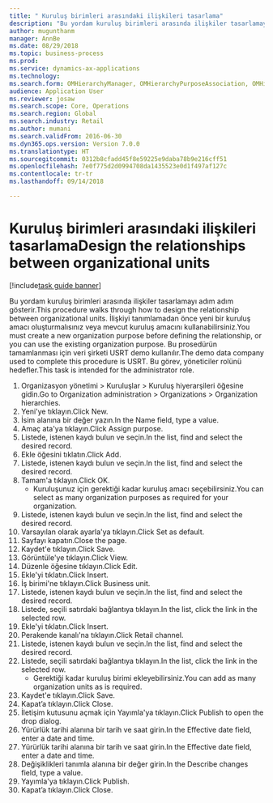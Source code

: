 ```yaml
--- 
title: " Kuruluş birimleri arasındaki ilişkileri tasarlama"
description: "Bu yordam kuruluş birimleri arasında ilişkiler tasarlamayı adım adım gösterir."
author: mugunthanm
manager: AnnBe
ms.date: 08/29/2018
ms.topic: business-process
ms.prod: 
ms.service: dynamics-ax-applications
ms.technology: 
ms.search.form: OMHierarchyManager, OMHierarchyPurposeAssociation, OMHierarchySelection, HierarchyDesigner, OMNodeSelection,  HierarchyPublishAndCloseForm
audience: Application User
ms.reviewer: josaw
ms.search.scope: Core, Operations
ms.search.region: Global
ms.search.industry: Retail
ms.author: mumani
ms.search.validFrom: 2016-06-30
ms.dyn365.ops.version: Version 7.0.0
ms.translationtype: HT
ms.sourcegitcommit: 0312b8cfadd45f8e59225e9daba78b9e216cff51
ms.openlocfilehash: 7e0f775d2d0994708da1435523e0d1f497af127c
ms.contentlocale: tr-tr
ms.lasthandoff: 09/14/2018

---
```

# <a name="design-the-relationships-between-organizational-units"></a><span data-ttu-id="22f35-103"> Kuruluş birimleri arasındaki ilişkileri tasarlama</span><span class="sxs-lookup"><span data-stu-id="22f35-103">Design the relationships between organizational units</span></span>

[!include[task guide banner](../includes/task-guide-banner.md)]

<span data-ttu-id="22f35-104">Bu yordam kuruluş birimleri arasında ilişkiler tasarlamayı adım adım gösterir.</span><span class="sxs-lookup"><span data-stu-id="22f35-104">This procedure walks through how to design the relationship between organizational units.</span></span> <span data-ttu-id="22f35-105">İlişkiyi tanımlamadan önce yeni bir kuruluş amacı oluşturmalısınız veya mevcut kuruluş amacını kullanabilirsiniz.</span><span class="sxs-lookup"><span data-stu-id="22f35-105">You must create a new organization purpose before defining the relationship, or you can use the existing organization purpose.</span></span> <span data-ttu-id="22f35-106">Bu prosedürün tamamlanması için veri şirketi USRT demo kullanılır.</span><span class="sxs-lookup"><span data-stu-id="22f35-106">The demo data company used to complete this procedure is USRT.</span></span> <span data-ttu-id="22f35-107">Bu görev, yöneticiler rolünü hedefler.</span><span class="sxs-lookup"><span data-stu-id="22f35-107">This task is intended for the administrator role.</span></span>

1. <span data-ttu-id="22f35-108">Organizasyon yönetimi > Kuruluşlar > Kuruluş hiyerarşileri öğesine gidin.</span><span class="sxs-lookup"><span data-stu-id="22f35-108">Go to Organization administration > Organizations > Organization hierarchies.</span></span>
2. <span data-ttu-id="22f35-109">Yeni'ye tıklayın.</span><span class="sxs-lookup"><span data-stu-id="22f35-109">Click New.</span></span>
3. <span data-ttu-id="22f35-110">İsim alanına bir değer yazın.</span><span class="sxs-lookup"><span data-stu-id="22f35-110">In the Name field, type a value.</span></span>
4. <span data-ttu-id="22f35-111">Amaç ata'ya tıklayın.</span><span class="sxs-lookup"><span data-stu-id="22f35-111">Click Assign purpose.</span></span>
5. <span data-ttu-id="22f35-112">Listede, istenen kaydı bulun ve seçin.</span><span class="sxs-lookup"><span data-stu-id="22f35-112">In the list, find and select the desired record.</span></span>
6. <span data-ttu-id="22f35-113">Ekle öğesini tıklatın.</span><span class="sxs-lookup"><span data-stu-id="22f35-113">Click Add.</span></span>
7. <span data-ttu-id="22f35-114">Listede, istenen kaydı bulun ve seçin.</span><span class="sxs-lookup"><span data-stu-id="22f35-114">In the list, find and select the desired record.</span></span>
8. <span data-ttu-id="22f35-115">Tamam'a tıklayın.</span><span class="sxs-lookup"><span data-stu-id="22f35-115">Click OK.</span></span>
    * <span data-ttu-id="22f35-116">Kuruluşunuz için gerektiği kadar kuruluş amacı seçebilirsiniz.</span><span class="sxs-lookup"><span data-stu-id="22f35-116">You can select as many organization purposes as required for your organization.</span></span>  
9. <span data-ttu-id="22f35-117">Listede, istenen kaydı bulun ve seçin.</span><span class="sxs-lookup"><span data-stu-id="22f35-117">In the list, find and select the desired record.</span></span>
10. <span data-ttu-id="22f35-118">Varsayılan olarak ayarla'ya tıklayın.</span><span class="sxs-lookup"><span data-stu-id="22f35-118">Click Set as default.</span></span>
11. <span data-ttu-id="22f35-119">Sayfayı kapatın.</span><span class="sxs-lookup"><span data-stu-id="22f35-119">Close the page.</span></span>
12. <span data-ttu-id="22f35-120">Kaydet'e tıklayın.</span><span class="sxs-lookup"><span data-stu-id="22f35-120">Click Save.</span></span>
13. <span data-ttu-id="22f35-121">Görüntüle'ye tıklayın.</span><span class="sxs-lookup"><span data-stu-id="22f35-121">Click View.</span></span>
14. <span data-ttu-id="22f35-122">Düzenle öğesine tıklayın.</span><span class="sxs-lookup"><span data-stu-id="22f35-122">Click Edit.</span></span>
15. <span data-ttu-id="22f35-123">Ekle'yi tıklatın.</span><span class="sxs-lookup"><span data-stu-id="22f35-123">Click Insert.</span></span>
16. <span data-ttu-id="22f35-124">İş birimi'ne tıklayın.</span><span class="sxs-lookup"><span data-stu-id="22f35-124">Click Business unit.</span></span>
17. <span data-ttu-id="22f35-125">Listede, istenen kaydı bulun ve seçin.</span><span class="sxs-lookup"><span data-stu-id="22f35-125">In the list, find and select the desired record.</span></span>
18. <span data-ttu-id="22f35-126">Listede, seçili satırdaki bağlantıya tıklayın.</span><span class="sxs-lookup"><span data-stu-id="22f35-126">In the list, click the link in the selected row.</span></span>
19. <span data-ttu-id="22f35-127">Ekle'yi tıklatın.</span><span class="sxs-lookup"><span data-stu-id="22f35-127">Click Insert.</span></span>
20. <span data-ttu-id="22f35-128">Perakende kanalı'na tıklayın.</span><span class="sxs-lookup"><span data-stu-id="22f35-128">Click Retail channel.</span></span>
21. <span data-ttu-id="22f35-129">Listede, istenen kaydı bulun ve seçin.</span><span class="sxs-lookup"><span data-stu-id="22f35-129">In the list, find and select the desired record.</span></span>
22. <span data-ttu-id="22f35-130">Listede, seçili satırdaki bağlantıya tıklayın.</span><span class="sxs-lookup"><span data-stu-id="22f35-130">In the list, click the link in the selected row.</span></span>
    * <span data-ttu-id="22f35-131">Gerektiği kadar kuruluş birimi ekleyebilirsiniz.</span><span class="sxs-lookup"><span data-stu-id="22f35-131">You can add as many organization units as is required.</span></span>  
23. <span data-ttu-id="22f35-132">Kaydet'e tıklayın.</span><span class="sxs-lookup"><span data-stu-id="22f35-132">Click Save.</span></span>
24. <span data-ttu-id="22f35-133">Kapat’a tıklayın.</span><span class="sxs-lookup"><span data-stu-id="22f35-133">Click Close.</span></span>
25. <span data-ttu-id="22f35-134">İletişim kutusunu açmak için Yayımla'ya tıklayın.</span><span class="sxs-lookup"><span data-stu-id="22f35-134">Click Publish to open the drop dialog.</span></span>
26. <span data-ttu-id="22f35-135">Yürürlük tarihi alanına bir tarih ve saat girin.</span><span class="sxs-lookup"><span data-stu-id="22f35-135">In the Effective date field, enter a date and time.</span></span>
27. <span data-ttu-id="22f35-136">Yürürlük tarihi alanına bir tarih ve saat girin.</span><span class="sxs-lookup"><span data-stu-id="22f35-136">In the Effective date field, enter a date and time.</span></span>
28. <span data-ttu-id="22f35-137">Değişiklikleri tanımla alanına bir değer girin.</span><span class="sxs-lookup"><span data-stu-id="22f35-137">In the Describe changes field, type a value.</span></span>
29. <span data-ttu-id="22f35-138">Yayımla'ya tıklayın.</span><span class="sxs-lookup"><span data-stu-id="22f35-138">Click Publish.</span></span>
30. <span data-ttu-id="22f35-139">Kapat’a tıklayın.</span><span class="sxs-lookup"><span data-stu-id="22f35-139">Click Close.</span></span>


